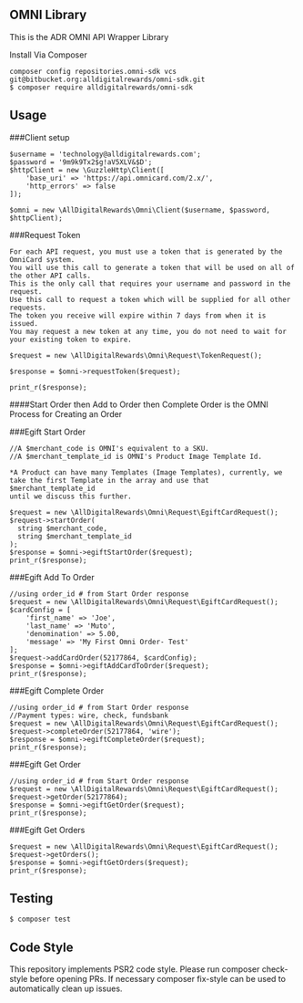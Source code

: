 ## OMNI Library
This is the ADR OMNI API Wrapper Library

Install
Via Composer

```
composer config repositories.omni-sdk vcs git@bitbucket.org:alldigitalrewards/omni-sdk.git
$ composer require alldigitalrewards/omni-sdk
```

## Usage

###Client setup
```
$username = 'technology@alldigitalrewards.com';
$password = '9m9k9Tx2$g!aV5XLV&$D';
$httpClient = new \GuzzleHttp\Client([
    'base_uri' => 'https://api.omnicard.com/2.x/',
    'http_errors' => false
]);

$omni = new \AllDigitalRewards\Omni\Client($username, $password, $httpClient);
```
###Request Token
```
For each API request, you must use a token that is generated by the OmniCard system. 
You will use this call to generate a token that will be used on all of the other API calls. 
This is the only call that requires your username and password in the request. 
Use this call to request a token which will be supplied for all other requests. 
The token you receive will expire within 7 days from when it is issued. 
You may request a new token at any time, you do not need to wait for your existing token to expire.

$request = new \AllDigitalRewards\Omni\Request\TokenRequest();

$response = $omni->requestToken($request);

print_r($response);
```

####Start Order then Add to Order then Complete Order is the OMNI Process for Creating an Order

###Egift Start Order
```
//A $merchant_code is OMNI's equivalent to a SKU. 
//A $merchant_template_id is OMNI's Product Image Template Id. 

*A Product can have many Templates (Image Templates), currently, we
take the first Template in the array and use that $merchant_template_id
until we discuss this further.

$request = new \AllDigitalRewards\Omni\Request\EgiftCardRequest();
$request->startOrder(
  string $merchant_code,
  string $merchant_template_id
);
$response = $omni->egiftStartOrder($request);
print_r($response);
```
###Egift Add To Order
```
//using order_id # from Start Order response
$request = new \AllDigitalRewards\Omni\Request\EgiftCardRequest();
$cardConfig = [
    'first_name' => 'Joe',
    'last_name' => 'Muto',
    'denomination' => 5.00,
    'message' => 'My First Omni Order- Test'
];
$request->addCardOrder(52177864, $cardConfig);
$response = $omni->egiftAddCardToOrder($request);
print_r($response);
```


###Egift Complete Order
```
//using order_id # from Start Order response
//Payment types: wire, check, fundsbank
$request = new \AllDigitalRewards\Omni\Request\EgiftCardRequest();
$request->completeOrder(52177864, 'wire');
$response = $omni->egiftCompleteOrder($request);
print_r($response);
```

###Egift Get Order
```
//using order_id # from Start Order response
$request = new \AllDigitalRewards\Omni\Request\EgiftCardRequest();
$request->getOrder(52177864);
$response = $omni->egiftGetOrder($request);
print_r($response);
```
###Egift Get Orders
```
$request = new \AllDigitalRewards\Omni\Request\EgiftCardRequest();
$request->getOrders();
$response = $omni->egiftGetOrders($request);
print_r($response);
```

## Testing

```
$ composer test
```

## Code Style
This repository implements PSR2 code style. Please run composer check-style before opening PRs. If necessary composer fix-style can be used to automatically clean up issues.
